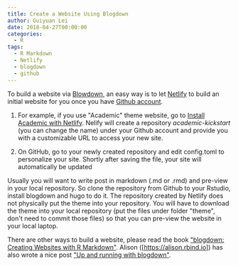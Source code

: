 ```yaml
---
title: Create a Website Using Blogdown
author: Guiyuan Lei
date: 2018-04-27T00:00:00
categories:
  - R
tags:
  - R Markdown
  - Netlify
  - blogdown
  - github
---
```



To build a website via [Blowdown](https://github.com/rstudio/blogdown), an easy way is to let [Netlify](https://www.netlify.com/) to build an initial website for you once you have [Github account](https://github.com). 

1. For example, if you use "Academic" theme website, go to [Install Academic with Netlify](https://app.netlify.com/start/deploy?repository=https://github.com/sourcethemes/academic-kickstart). Nelify will create a repository *academic-kickstart* (you can change the name) under your Github account and provide you with a customizable URL to access your new site. 

1. On GitHub, go to your newly created repository and edit config.toml to personalize your site. Shortly after saving the file, your site will automatically be updated

Usually you will want to write post in markdown (.md or .rmd) and pre-view in your local repository. So clone the repository from Github to your Rstudio, install blogdown and hugo to do it. The repository created by Netlify does not physically put the theme into your repository. You will have to download the theme into your local repository (put the files under folder "theme", don't need to commit those files) so that you can pre-view the website in your local laptop.

There are other ways to build a website, please read the book ["blogdown: Creating Websites with R Markdown"](https://bookdown.org/yihui/blogdown/). Alison ([https://alison.rbind.io]) has also wrote a nice post ["Up and running with blogdown"](https://alison.rbind.io/post/up-and-running-with-blogdown/). 
